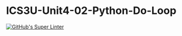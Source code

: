 # ICS3U-Unit4-02-Python-Do-Loop

[![GitHub's Super Linter](https://github.com/haokai-li/ICS3U-Unit4-02-Python-Do-Loop/workflows/GitHub's%20Super%20Linter/badge.svg)](https://github.com/haokai-li/ICS3U-Unit4-02-Python-Do-Loop/actions)
